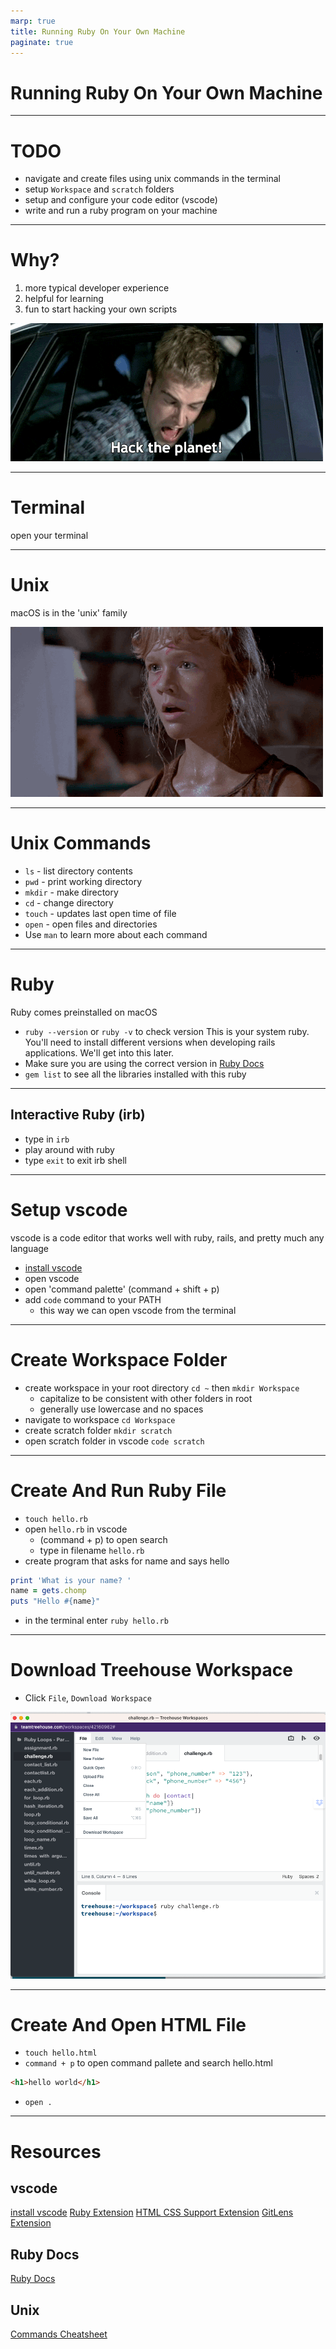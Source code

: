 ```yaml
---
marp: true
title: Running Ruby On Your Own Machine
paginate: true
---
```


# Running Ruby On Your Own Machine

---
# TODO
* navigate and create files using unix commands in the terminal
* setup `Workspace` and `scratch` folders
* setup and configure your code editor (vscode)
* write and run a ruby program on your machine

---

# Why?
<!-- Now that we've been using ruby in gitpod and treehouse it's time to start running ruby on your own machine. -->
1. more typical developer experience
2. helpful for learning
3. fun to start hacking your own scripts

![bg right](hack.gif)

---

# Terminal
open your terminal
<!-- command + space (open spotlight search) -->
<!-- search 'terminal', press `enter` -->

---
# Unix

macOS is in the 'unix' family

<!-- Developed by AT&T Bell Labs in the 1960s and 70s -->


![bg right](unix.gif)

---

# Unix Commands
* `ls` - list directory contents
* `pwd` - print working directory
* `mkdir` - make directory
* `cd` - change directory
* `touch` - updates last open time of file
* `open` - open files and directories
* Use `man` to learn more about each command

---

# Ruby
Ruby comes preinstalled on macOS
* `ruby --version` or `ruby -v` to check version
This is your system ruby. You'll need to install different versions when developing rails applications. We'll get into this later.
* Make sure you are using the correct version in [Ruby Docs](https://ruby-doc.org/) 
* `gem list` to see all the libraries installed with this ruby

---

## Interactive Ruby (irb)
* type in `irb`
* play around with ruby
* type `exit` to exit irb shell

---

# Setup vscode
vscode is a code editor that works well with ruby, rails, and pretty much any language

* [install vscode](https://code.visualstudio.com/)
* open vscode
* open 'command palette' (command + shift + p)
* add `code` command to your PATH
  * this way we can open vscode from the terminal

---

# Create Workspace Folder
<!-- will use 'folder' and 'directory' interchangeably -->
* create workspace in your root directory `cd ~` then  `mkdir Workspace`
  * capitalize to be consistent with other folders in root
  * generally use lowercase and no spaces
* navigate to workspace `cd Workspace`
* create scratch folder `mkdir scratch`
* open scratch folder in vscode `code scratch`

---

# Create And Run Ruby File
<!-- we should be in vscode scratch folder -->
* `touch hello.rb`
* open `hello.rb` in vscode
  * (command + p) to open search
  * type in filename `hello.rb`
* create program that asks for name and says hello

```ruby
print 'What is your name? '
name = gets.chomp
puts "Hello #{name}"
```

* in the terminal enter `ruby hello.rb`

---

# Download Treehouse Workspace
* Click `File`, `Download Workspace`

![bg right](treehouse-workspace.png)

---

# Create And Open HTML File
* `touch hello.html`
* `command + p` to open command pallete and search hello.html
```html
<h1>hello world</h1>
```
* `open .`

---

# Resources

## vscode
[install vscode](https://code.visualstudio.com/)
[Ruby Extension](https://marketplace.visualstudio.com/items?itemName=rebornix.Ruby)
[HTML CSS Support Extension](https://marketplace.visualstudio.com/items?itemName=ecmel.vscode-html-css)
[GitLens Extension](https://marketplace.visualstudio.com/items?itemName=eamodio.gitlens)


## Ruby Docs
[Ruby Docs](https://ruby-doc.org/)

## Unix
[Commands Cheatsheet](https://www.alexji.com/UNIXCheatSheet.pdf)
